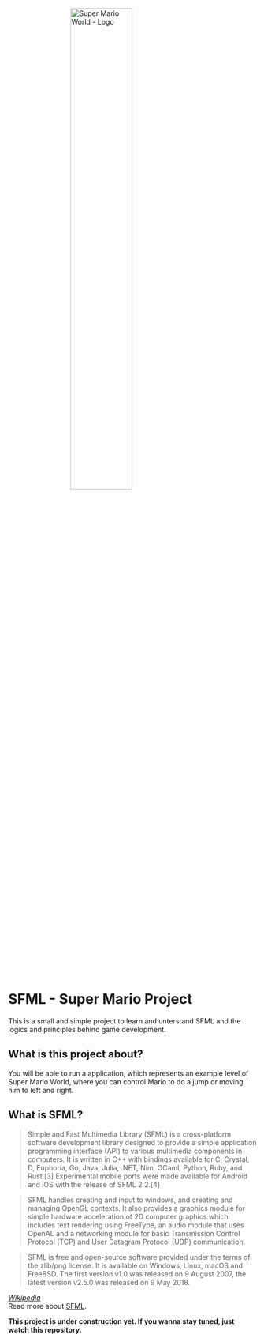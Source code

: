 <img src="https://raw.githubusercontent.com/sawzcode/sfml-learning/master/super-mario-world-logo.png" style="display: block; width: 50%; margin: 0 auto;" alt="Super Mario World - Logo"/>

# SFML - Super Mario Project

This is a small and simple project to learn and unterstand SFML and the logics and principles behind game development.

## What is this project about?

You will be able to run a application, which represents an example level of Super Mario World, where you can control Mario to do a jump or moving him to left and right.

## What is SFML? 

> Simple and Fast Multimedia Library (SFML) is a cross-platform software development library designed to provide a simple application programming interface (API) to various multimedia components in computers. It is written in C++ with bindings available for C, Crystal, D, Euphoria, Go, Java, Julia, .NET, Nim, OCaml, Python, Ruby, and Rust.[3] Experimental mobile ports were made available for Android and iOS with the release of SFML 2.2.[4]

> SFML handles creating and input to windows, and creating and managing OpenGL contexts. It also provides a graphics module for simple hardware acceleration of 2D computer graphics which includes text rendering using FreeType, an audio module that uses OpenAL and a networking module for basic Transmission Control Protocol (TCP) and User Datagram Protocol (UDP) communication.

> SFML is free and open-source software provided under the terms of the zlib/png license. It is available on Windows, Linux, macOS and FreeBSD. The first version v1.0 was released on 9 August 2007, the latest version v2.5.0 was released on 9 May 2018.

<em><a href="https://en.wikipedia.org/wiki/Simple_and_Fast_Multimedia_Library" target="_blank">Wikipedia</a></em><br>
Read more about <a href="https://www.sfml-dev.org/" target="_blank">SFML</a>.

**This project is under construction yet. If you wanna stay tuned, just watch this repository.** 


